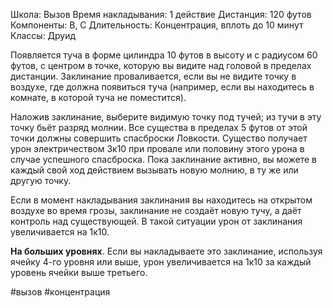 Школа: Вызов
Время накладывания: 1 действие
Дистанция: 120 футов
Компоненты: В, С
Длительность: Концентрация, вплоть до 10 минут
Классы: Друид

Появляется туча в форме цилиндра 10 футов в высоту и с радиусом 60 футов, с центром в точке, которую вы видите над головой в пределах дистанции. Заклинание проваливается, если вы не видите точку в воздухе, где должна появиться туча (например, если вы находитесь в комнате, в которой туча не поместится).

Наложив заклинание, выберите видимую точку под тучей; из тучи в эту точку бьёт разряд молнии. Все существа в пределах 5 футов от этой точки должны совершить спасброски Ловкости. Существо получает урон электричеством 3к10 при провале или половину этого урона в случае успешного спасброска. Пока заклинание активно, вы можете в каждый свой ход действием вызывать новую молнию, в ту же или другую точку.

Если в момент накладывания заклинания вы находитесь на открытом воздухе во время грозы, заклинание не создаёт новую тучу, а даёт контроль над существующей. В такой ситуации урон от заклинания увеличивается на 1к10.

**На больших уровнях**. Если вы накладываете это заклинание, используя ячейку 4-го уровня или выше, урон увеличивается на 1к10 за каждый уровень ячейки выше третьего.


#вызов #концентрация 